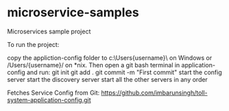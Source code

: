 # microservice-samples
Microservices sample project

To run the project:

copy the appliction-config folder to c:\Users{username}\ on Windows or /Users/{username}/ on *nix. Then open a git bash terminal in application-config and run:
git init
git add .
git commit -m "First commit"
start the config server
start the discovery server
start all the other servers in any order

Fetches Service Config from Git: https://github.com/imbarunsingh/toll-system-application-config.git